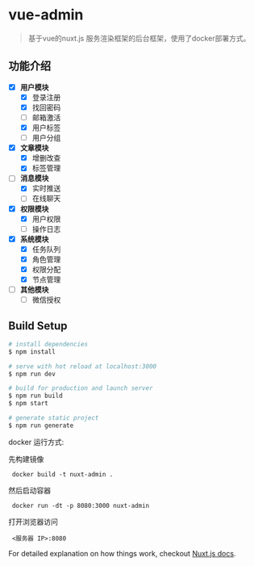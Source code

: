 # vue-admin

> 基于vue的nuxt.js 服务渲染框架的后台框架，使用了docker部署方式。


## 功能介绍

- [x] **用户模块**
    - [x] 登录注册
    - [x] 找回密码
    - [ ] 邮箱激活
    - [x] 用户标签
    - [ ] 用户分组
- [x] **文章模块**
    - [x] 增删改查
    - [x] 标签管理
- [ ] **消息模块**
    - [x] 实时推送
    - [ ] 在线聊天
- [x] **权限模块**
    - [x] 用户权限
    - [ ] 操作日志
- [x] **系统模块**
    - [x] 任务队列
    - [x] 角色管理
    - [x] 权限分配
    - [x] 节点管理
- [ ] **其他模块**
    - [ ] 微信授权

## Build Setup

``` bash
# install dependencies
$ npm install

# serve with hot reload at localhost:3000
$ npm run dev

# build for production and launch server
$ npm run build
$ npm start

# generate static project
$ npm run generate
```
docker 运行方式:

先构建镜像
<p><code> docker build -t nuxt-admin . </code></p>
然后启动容器
<p><code> docker run -dt -p 8080:3000 nuxt-admin </code></p>
打开浏览器访问
<p><code> <服务器 IP>:8080 </code></p>



For detailed explanation on how things work, checkout [Nuxt.js docs](https://nuxtjs.org).
